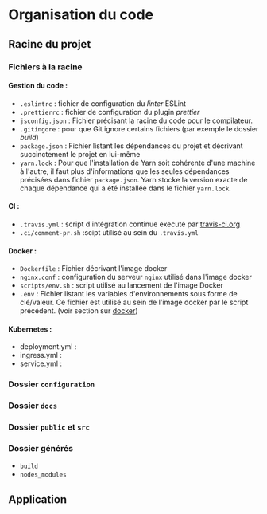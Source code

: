 # Organisation du code

## Racine du projet

### Fichiers à la racine

#### Gestion du code :

- `.eslintrc` : fichier de configuration du _linter_ ESLint
- `.prettierrc` : fichier de configuration du plugin _prettier_
- `jsconfig.json` : Fichier précisant la racine du code pour le compilateur.
- `.gitingore` : pour que Git ignore certains fichiers (par exemple le dossier _build_)
- `package.json` : Fichier listant les dépendances du projet et décrivant succinctement le projet en lui-même
- `yarn.lock` : Pour que l'installation de Yarn soit cohérente d'une machine à l'autre, il faut plus d'informations que les seules dépendances précisées dans fichier `package.json`. Yarn stocke la version exacte de chaque dépendance qui a été installée dans le fichier `yarn.lock`.

#### CI :

- `.travis.yml` : script d'intégration continue executé par [travis-ci.org](https://travis-ci.org)
- `.ci/comment-pr.sh` :scipt utilisé au sein du `.travis.yml`

#### Docker :

- `Dockerfile` : Fichier décrivant l'image docker
- `nginx.conf` : configuration du serveur `nginx` utilisé dans l'image docker
- `scripts/env.sh` : script utilisé au lancement de l'image Docker
- `.env` : Fichier listant les variables d'environnements sous forme de clé/valeur. Ce fichier est utilisé au sein de l'image docker par le script précédent. (voir section sur [docker](docker.md))

#### Kubernetes :

- deployment.yml :
- ingress.yml :
- service.yml :

### Dossier `configuration`

### Dossier `docs`

### Dossier `public` et `src`

### Dossier générés

- `build`
- `nodes_modules`

## Application
